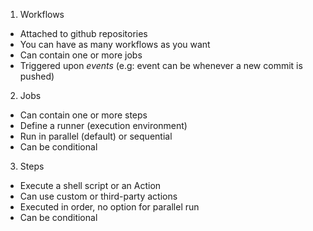 1. Workflows
  - Attached to github repositories
  - You can have as many workflows as you want
  - Can contain one or more jobs
  - Triggered upon *events* (e.g: event can be whenever a new commit is pushed)
2. Jobs
  - Can contain one or more steps
  - Define a runner (execution environment)
  - Run in parallel (default) or sequential
  - Can be conditional
3. Steps
  - Execute a shell script or an Action
  - Can use custom or third-party actions
  - Executed in order, no option for parallel run
  - Can be conditional